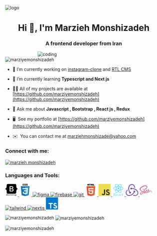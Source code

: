 ![logo](https://augnitive.com/wp-content/uploads/2019/10/reactbanner.png)
<h1 align="center">Hi 👋, I'm Marzieh Monshizadeh</h1>
<h3 align="center">A frontend developer from Iran</h3>

<img align="right" alt="coding" width="400" src="https://media.tenor.com/PP9v7VIs6R4AAAAd/scaler-create-impact.gif"/>
<p align="left"> <img src="https://komarev.com/ghpvc/?username=marziyemonshizadeh&label=Profile%20views&color=0e75b6&style=flat" alt="marziyemonshizadeh" /> </p>

- 🔭 I’m currently working on [instagram-clone](https://github.com/marziyemonshizadeh/instagram-clone.git) and [RTL CMS](https://github.com/marziyemonshizadeh/Rtl-Cms.git)

- 🌱 I’m currently learning **Typescript and Next js**

- 👨‍💻 All of my projects are available at [https://github.com/marziyemonshizadeh](https://github.com/marziyemonshizadeh)

- 💬 Ask me about **Javascript , Bootstrap , React js , Redux**

- 🖥️  See my portfolio at [https://github.com/marziyemonshizadeh](https://github.com/marziyemonshizadeh)
  
- ✉️  You can contact me at [marziehmonshizade@yahoo.com](marziehmonshizade@yahoo.com)


<h3 align="left">Connect with me:</h3>
<p align="left">
<a href="https://linkedin.com/in/marzieh monshizadeh" target="blank"><img align="center" src="https://raw.githubusercontent.com/rahuldkjain/github-profile-readme-generator/master/src/images/icons/Social/linked-in-alt.svg" alt="marzieh monshizadeh" height="30" width="40" /></a>
</p>

<h3 align="left">Languages and Tools:</h3>
<p align="left"> <a href="https://getbootstrap.com" target="_blank" rel="noreferrer"> <img src="https://raw.githubusercontent.com/devicons/devicon/master/icons/bootstrap/bootstrap-plain-wordmark.svg" alt="bootstrap" width="40" height="40"/> </a> <a href="https://www.w3schools.com/css/" target="_blank" rel="noreferrer"> <img src="https://raw.githubusercontent.com/devicons/devicon/master/icons/css3/css3-original-wordmark.svg" alt="css3" width="40" height="40"/> </a> <a href="https://www.figma.com/" target="_blank" rel="noreferrer"> <img src="https://www.vectorlogo.zone/logos/figma/figma-icon.svg" alt="figma" width="40" height="40"/> </a> <a href="https://firebase.google.com/" target="_blank" rel="noreferrer"> <img src="https://www.vectorlogo.zone/logos/firebase/firebase-icon.svg" alt="firebase" width="40" height="40"/> </a> <a href="https://git-scm.com/" target="_blank" rel="noreferrer"> <img src="https://www.vectorlogo.zone/logos/git-scm/git-scm-icon.svg" alt="git" width="40" height="40"/> </a> <a href="https://www.w3.org/html/" target="_blank" rel="noreferrer"> <img src="https://raw.githubusercontent.com/devicons/devicon/master/icons/html5/html5-original-wordmark.svg" alt="html5" width="40" height="40"/> </a> <a href="https://developer.mozilla.org/en-US/docs/Web/JavaScript" target="_blank" rel="noreferrer"> <img src="https://raw.githubusercontent.com/devicons/devicon/master/icons/javascript/javascript-original.svg" alt="javascript" width="40" height="40"/> </a> <a href="https://reactjs.org/" target="_blank" rel="noreferrer"> <img src="https://raw.githubusercontent.com/devicons/devicon/master/icons/react/react-original-wordmark.svg" alt="react" width="40" height="40"/> </a> <a href="https://redux.js.org" target="_blank" rel="noreferrer"> <img src="https://raw.githubusercontent.com/devicons/devicon/master/icons/redux/redux-original.svg" alt="redux" width="40" height="40"/> </a> <a href="https://sass-lang.com" target="_blank" rel="noreferrer"> <img src="https://raw.githubusercontent.com/devicons/devicon/master/icons/sass/sass-original.svg" alt="sass" width="40" height="40"/> </a> <a href="https://tailwindcss.com/" target="_blank" rel="noreferrer"> <img src="https://www.vectorlogo.zone/logos/tailwindcss/tailwindcss-icon.svg" alt="tailwind" width="40" height="40"/> </a> <a href="https://nextjs.org/" target="_blank" rel="noreferrer"> <img src="https://cdn.worldvectorlogo.com/logos/nextjs-2.svg" alt="nextjs" width="40" height="40"/> </a> <a href="https://www.typescriptlang.org/" target="_blank" rel="noreferrer"> <img src="https://raw.githubusercontent.com/devicons/devicon/master/icons/typescript/typescript-original.svg" alt="typescript" width="40" height="40"/> </a></p>

<p><img align="left" src="https://github-readme-stats.vercel.app/api/top-langs?username=marziyemonshizadeh&show_icons=true&locale=en&layout=compact" alt="marziyemonshizadeh" /></p>

<p>&nbsp;<img align="center" src="https://github-readme-stats.vercel.app/api?username=marziyemonshizadeh&show_icons=true&theme=buefy" alt="marziyemonshizadeh" /></p>

<p><img align="center" src="https://github-readme-streak-stats.herokuapp.com/?user=marziyemonshizadeh&" alt="marziyemonshizadeh" /></p>
